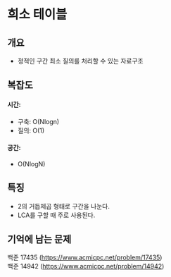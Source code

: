 # 희소 테이블

## 개요
* 정적인 구간 최소 질의를 처리할 수 있는 자료구조

## 복잡도
#### 시간: 
* 구축: O(Nlogn)
* 질의: O(1)
#### 공간:
* O(NlogN)

## 특징
* 2의 거듭제곱 형태로 구간을 나눈다.
* LCA를 구할 때 주로 사용된다.

## 기억에 남는 문제
백준 17435 (https://www.acmicpc.net/problem/17435)  
백준 14942 (https://www.acmicpc.net/problem/14942)
